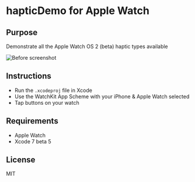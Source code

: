 # hapticDemo for Apple Watch

## Purpose

Demonstrate all the Apple Watch OS 2 (beta) haptic types available

![Before screenshot](https://github.com/xta/WatchAppHapticDemo/raw/master/assets/watch_screenshot.png.png)

## Instructions

* Run the `.xcodeproj` file in Xcode
* Use the WatchKit App Scheme with your iPhone & Apple Watch selected
* Tap buttons on your watch

## Requirements 

* Apple Watch
* Xcode 7 beta 5

## License

MIT
